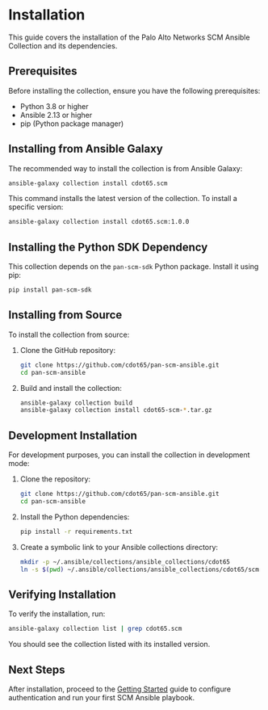 # Installation

This guide covers the installation of the Palo Alto Networks SCM Ansible Collection and its
dependencies.

## Prerequisites

Before installing the collection, ensure you have the following prerequisites:

- Python 3.8 or higher
- Ansible 2.13 or higher
- pip (Python package manager)

## Installing from Ansible Galaxy

The recommended way to install the collection is from Ansible Galaxy:

```bash
ansible-galaxy collection install cdot65.scm
```

This command installs the latest version of the collection. To install a specific version:

```bash
ansible-galaxy collection install cdot65.scm:1.0.0
```

## Installing the Python SDK Dependency

This collection depends on the `pan-scm-sdk` Python package. Install it using pip:

```bash
pip install pan-scm-sdk
```

## Installing from Source

To install the collection from source:

1. Clone the GitHub repository:

   ```bash
   git clone https://github.com/cdot65/pan-scm-ansible.git
   cd pan-scm-ansible
   ```

2. Build and install the collection:

   ```bash
   ansible-galaxy collection build
   ansible-galaxy collection install cdot65-scm-*.tar.gz
   ```

## Development Installation

For development purposes, you can install the collection in development mode:

1. Clone the repository:

   ```bash
   git clone https://github.com/cdot65/pan-scm-ansible.git
   cd pan-scm-ansible
   ```

2. Install the Python dependencies:

   ```bash
   pip install -r requirements.txt
   ```

3. Create a symbolic link to your Ansible collections directory:

   ```bash
   mkdir -p ~/.ansible/collections/ansible_collections/cdot65
   ln -s $(pwd) ~/.ansible/collections/ansible_collections/cdot65/scm
   ```

## Verifying Installation

To verify the installation, run:

```bash
ansible-galaxy collection list | grep cdot65.scm
```

You should see the collection listed with its installed version.

## Next Steps

After installation, proceed to the [Getting Started](getting-started.md) guide to configure
authentication and run your first SCM Ansible playbook.
